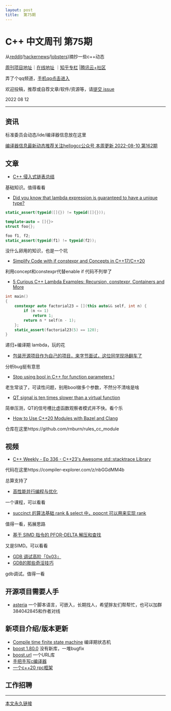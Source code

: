 ```yaml
---
layout: post
title:  第75期
---
```


# C++ 中文周刊 第75期


从[reddit](https://www.reddit.com/r/cpp/)/[hackernews](https://news.ycombinator.com/)/[lobsters](https://lobste.rs/))摘抄一些c++动态


[周刊项目地址](https://github.com/wanghenshui/cppweeklynews)｜[在线地址](https://wanghenshui.github.io/cppweeklynews/) ｜[知乎专栏](https://www.zhihu.com/column/jieyaren) |[腾讯云+社区](https://cloud.tencent.com/developer/column/92884)

弄了个qq频道，[手机qq点击进入](https://qun.qq.com/qqweb/qunpro/share?_wv=3&_wwv=128&inviteCode=xzjHQ&from=246610&biz=ka)

欢迎投稿，推荐或自荐文章/软件/资源等，请[提交 issue](https://github.com/wanghenshui/cppweeklynews/issues)

2022 08 12

---

## 资讯

标准委员会动态/ide/编译器信息放在这里

[编译器信息最新动态推荐关注hellogcc公众号 本周更新 2022-08-10 第162期](https://github.com/hellogcc/osdt-weekly/blob/master/weekly-2022/2022-08-10.md)


## 文章

- [C++ 侵入式链表总结](https://zhuanlan.zhihu.com/p/524894979)

基础知识。值得看看

-  [Did you know that lambda expression is guaranteed to have a unique type? ](https://github.com/QuantlabFinancial/cpp_tip_of_the_week/blob/master/290.md)

```cpp
static_assert(typeid([]{}) != typeid([]{}));

template<auto = []{}>
struct foo{};

foo f1, f2;
static_assert(typeid(f1) != typeid(f2));
```

没什么卵用的知识，也是一个坑

- [Simplify Code with if constexpr and Concepts in C++17/C++20 ](https://www.cppstories.com/2018/03/ifconstexpr/)

利用concept和constexpr代替enable if 代码不列举了

- [5 Curious C++ Lambda Examples: Recursion, constexpr, Containers and More ](https://www.cppstories.com/2020/07/lambdas5ex.html/)

```cpp
int main()
{
    constexpr auto factorial23 = [](this auto&& self, int n) {
		if (n <= 1)
			return 1;
		return n * self(n - 1);
	};
    static_assert(factorial23(5) == 120);
}

```

递归+编译期 lambda，玩的花

- [包装开源项目作为自己的项目，来字节面试，这位同学现场翻车了](https://zhuanlan.zhihu.com/p/551857901)

分析bug挺有意思


- [Stop using bool in C++ for function parameters !](https://cpp-rendering.io/using-bool-in-c/)

老生常谈了，可读性问题，别用bool做多个参数，不然分不清啥是啥


- [QT signal is ten times slower than a virtual function](https://developernote.com/2022/08/qt-signal-is-ten-times-slower-than-a-virtual-function/)

简单压测，QT的信号槽比虚函数观察者模式并不快。看个乐

- [How to Use C++20 Modules with Bazel and Clang](https://buildingblock.ai/cpp20-modules-bazel)

仓库在这里https://github.com/rnburn/rules_cc_module
## 视频

- [C++ Weekly - Ep 336 - C++23's Awesome std::stacktrace Library ](https://www.youtube.com/watch?v=9IcxniCxKlQ)

代码在这里https://compiler-explorer.com/z/nbGGdMM4b

总算支持了

- [高性能并行编程与优化](https://github.com/parallel101/course)

一个课程，可以看看

- [succinct 的算法基础 rank & select 中，popcnt 可以用来实现 rank ](https://www.zhihu.com/question/27824125/answer/2621765689)

值得一看，拓展思路

- [基于 SIMD 指令的 PFOR-DELTA 解压和查找](https://zhuanlan.zhihu.com/p/63662886)

又是SIMD。可以看看

- [GDB 调试高阶「0x03」](https://zhuanlan.zhihu.com/p/550525330)
- [GDB的那些奇淫技巧](https://zhuanlan.zhihu.com/p/254879649)

gdb调试。值得一看
## 开源项目需要人手

- [asteria](https://github.com/lhmouse/asteria) 一个脚本语言，可嵌入，长期找人，希望胖友们帮帮忙，也可以加群384042845和作者对线


## 新项目介绍/版本更新

- [Compile time finite state machine](https://github.com/cmargiotta/compile-time-fsm) 编译期状态机
- [boost  1.80.0](https://www.boost.org/users/history/version_1_80_0.html) 没有新库，一堆bugfix
- [boost.url](https://github.com/cppalliance/url) 一个URL库
- [手把手写c编译器](https://github.com/iiicp/ccc)
- [一个c++20 rpc框架](https://github.com/AlexBAV/AsyncCppRpc)
## 工作招聘

---



[本文永久链接](https://wanghenshui.github.io/cppweeklynews/posts/075.html)
